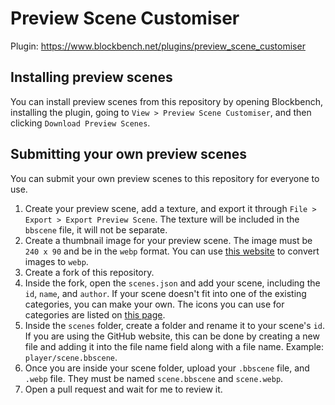# Preview Scene Customiser

Plugin: https://www.blockbench.net/plugins/preview_scene_customiser

## Installing preview scenes

You can install preview scenes from this repository by opening Blockbench, installing the plugin, going to `View > Preview Scene Customiser`, and then clicking `Download Preview Scenes`.

## Submitting your own preview scenes

You can submit your own preview scenes to this repository for everyone to use.

1. Create your preview scene, add a texture, and export it through `File > Export > Export Preview Scene`. The texture will be included in the `bbscene` file, it will not be separate.
2. Create a thumbnail image for your preview scene. The image must be `240 x 90` and be in the `webp` format. You can use [this website](https://ezgif.com/png-to-webp) to convert images to `webp`.
3. Create a fork of this repository.
4. Inside the fork, open the `scenes.json` and add your scene, including the `id`, `name`, and `author`. If your scene doesn't fit into one of the existing categories, you can make your own. The icons you can use for categories are listed on [this page](https://www.blockbench.net/wiki/api/blockbench).
5. Inside the `scenes` folder, create a folder and rename it to your scene's `id`. If you are using the GitHub website, this can be done by creating a new file and adding it into the file name field along with a file name. Example: `player/scene.bbscene`.
6. Once you are inside your scene folder, upload your `.bbscene` file, and `.webp` file. They must be named `scene.bbscene` and `scene.webp`.
7. Open a pull request and wait for me to review it.
